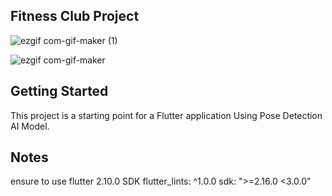 ## Fitness Club Project

![ezgif com-gif-maker (1)](https://user-images.githubusercontent.com/66167521/187718422-306005dc-65fe-4b01-a26a-19c433ac47ee.gif)


![ezgif com-gif-maker](https://user-images.githubusercontent.com/66167521/187718597-b604513d-3d47-41d1-ad0f-e61dc77b7573.gif)



## Getting Started

This project is a starting point for a Flutter application Using Pose Detection AI Model.

## Notes 
ensure to use flutter 2.10.0 SDK
flutter_lints: ^1.0.0
sdk: ">=2.16.0 <3.0.0"
